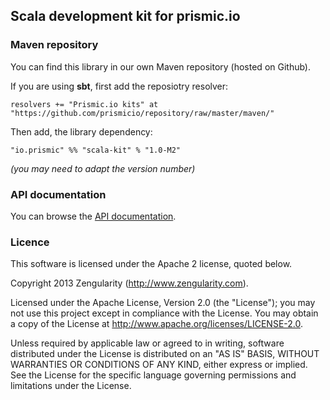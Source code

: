 ## Scala development kit for prismic.io

### Maven repository

You can find this library in our own Maven repository (hosted on Github).

If you are using __sbt__, first add the reposiotry resolver:

```
resolvers += "Prismic.io kits" at "https://github.com/prismicio/repository/raw/master/maven/"
```

Then add, the library dependency:

```
"io.prismic" %% "scala-kit" % "1.0-M2"
```

*(you may need to adapt the version number)*

### API documentation

You can browse the [API documentation](http://prismicio.github.io/scala-kit).

### Licence

This software is licensed under the Apache 2 license, quoted below.

Copyright 2013 Zengularity (http://www.zengularity.com).

Licensed under the Apache License, Version 2.0 (the "License"); you may not use this project except in compliance with the License. You may obtain a copy of the License at http://www.apache.org/licenses/LICENSE-2.0.

Unless required by applicable law or agreed to in writing, software distributed under the License is distributed on an "AS IS" BASIS, WITHOUT WARRANTIES OR CONDITIONS OF ANY KIND, either express or implied. See the License for the specific language governing permissions and limitations under the License.
